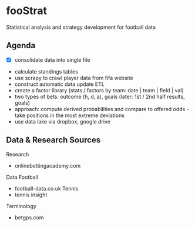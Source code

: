 # fooStrat
Statistical analysis and strategy development for football data

Agenda
------

- [x] consolidate data into single file
- calculate standings tables
- use scrapy to crawl player data from fifa website
- construct automatic data update ETL
- create a factor library (stats / factors by team: date | team | field | val)
- two types of bets: outcome (h, d, a), goals (later: 1st / 2nd half results, goals)
- approach: compute derived probabilities and compare to offered odds - take positions in the most extreme deviations
- use data lake via dropbox, google drive


Data & Research Sources
-----------------------

Research
- onlinebettingacademy.com

Data
Football
- football-data.co.uk
Tennis
- tennis insight

Terminology
- betgps.com


